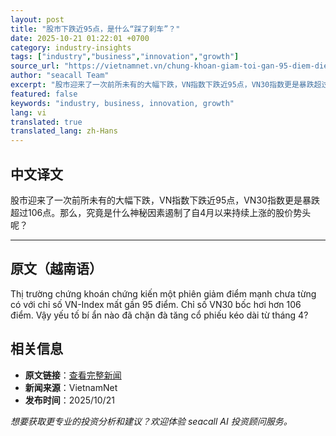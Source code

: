 ```yaml
---
layout: post
title: "股市下跌近95点，是什么“踩了刹车”？"
date: 2025-10-21 01:22:01 +0700
category: industry-insights
tags: ["industry","business","innovation","growth"]
source_url: "https://vietnamnet.vn/chung-khoan-giam-toi-gan-95-diem-dieu-gi-bop-phanh-thi-truong-2454647.html"
author: "seacall Team"
excerpt: "股市迎来了一次前所未有的大幅下跌，VN指数下跌近95点，VN30指数更是暴跌超过106点。那么，究竟是什么神秘因素遏制了自4月以来持续上涨的股价势头呢？..."
featured: false
keywords: "industry, business, innovation, growth"
lang: vi
translated: true
translated_lang: zh-Hans
---
```


## 中文译文

股市迎来了一次前所未有的大幅下跌，VN指数下跌近95点，VN30指数更是暴跌超过106点。那么，究竟是什么神秘因素遏制了自4月以来持续上涨的股价势头呢？

---

## 原文（越南语）

Thị trường chứng khoán chứng kiến một phiên giảm điểm mạnh chưa từng có với chỉ số VN-Index mất gần 95 điểm. Chỉ số VN30 bốc hơi hơn 106 điểm. Vậy yếu tố bí ẩn nào đã chặn đà tăng cổ phiếu kéo dài từ tháng 4?

## 相关信息

- **原文链接**：[查看完整新闻](https://vietnamnet.vn/chung-khoan-giam-toi-gan-95-diem-dieu-gi-bop-phanh-thi-truong-2454647.html)
- **新闻来源**：VietnamNet
- **发布时间**：2025/10/21

*想要获取更专业的投资分析和建议？欢迎体验 seacall AI 投资顾问服务。*
